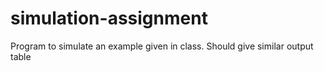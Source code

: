 # simulation-assignment
Program to simulate an example given in class. 
Should give similar output table
